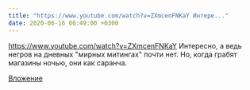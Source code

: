 ```yaml
---
title: "https://www.youtube.com/watch?v=ZXmcenFNKaY Интере..."
date: 2020-06-16 00:49:00 +0300
---
```


https://www.youtube.com/watch?v=ZXmcenFNKaY Интересно, а ведь негров на дневных "мирных митингах" почти нет. Но, когда грабят магазины ночью, они как саранча.

[Вложение](https://vk.com/video41076938_456239418)
